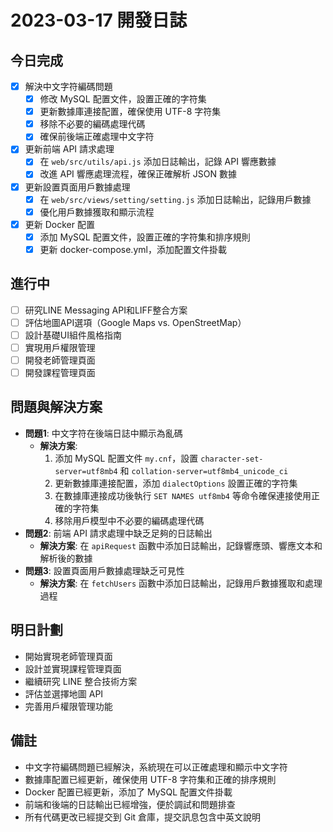 # 2023-03-17 開發日誌

## 今日完成
- [x] 解決中文字符編碼問題
  - [x] 修改 MySQL 配置文件，設置正確的字符集
  - [x] 更新數據庫連接配置，確保使用 UTF-8 字符集
  - [x] 移除不必要的編碼處理代碼
  - [x] 確保前後端正確處理中文字符
- [x] 更新前端 API 請求處理
  - [x] 在 `web/src/utils/api.js` 添加日誌輸出，記錄 API 響應數據
  - [x] 改進 API 響應處理流程，確保正確解析 JSON 數據
- [x] 更新設置頁面用戶數據處理
  - [x] 在 `web/src/views/setting/setting.js` 添加日誌輸出，記錄用戶數據
  - [x] 優化用戶數據獲取和顯示流程
- [x] 更新 Docker 配置
  - [x] 添加 MySQL 配置文件，設置正確的字符集和排序規則
  - [x] 更新 docker-compose.yml，添加配置文件掛載

## 進行中
- [ ] 研究LINE Messaging API和LIFF整合方案
- [ ] 評估地圖API選項（Google Maps vs. OpenStreetMap）
- [ ] 設計基礎UI組件風格指南
- [ ] 實現用戶權限管理
- [ ] 開發老師管理頁面
- [ ] 開發課程管理頁面

## 問題與解決方案
- **問題1**: 中文字符在後端日誌中顯示為亂碼
  - **解決方案**: 
    1. 添加 MySQL 配置文件 `my.cnf`，設置 `character-set-server=utf8mb4` 和 `collation-server=utf8mb4_unicode_ci`
    2. 更新數據庫連接配置，添加 `dialectOptions` 設置正確的字符集
    3. 在數據庫連接成功後執行 `SET NAMES utf8mb4` 等命令確保連接使用正確的字符集
    4. 移除用戶模型中不必要的編碼處理代碼
- **問題2**: 前端 API 請求處理中缺乏足夠的日誌輸出
  - **解決方案**: 在 `apiRequest` 函數中添加日誌輸出，記錄響應頭、響應文本和解析後的數據
- **問題3**: 設置頁面用戶數據處理缺乏可見性
  - **解決方案**: 在 `fetchUsers` 函數中添加日誌輸出，記錄用戶數據獲取和處理過程

## 明日計劃
- 開始實現老師管理頁面
- 設計並實現課程管理頁面
- 繼續研究 LINE 整合技術方案
- 評估並選擇地圖 API
- 完善用戶權限管理功能

## 備註
- 中文字符編碼問題已經解決，系統現在可以正確處理和顯示中文字符
- 數據庫配置已經更新，確保使用 UTF-8 字符集和正確的排序規則
- Docker 配置已經更新，添加了 MySQL 配置文件掛載
- 前端和後端的日誌輸出已經增強，便於調試和問題排查
- 所有代碼更改已經提交到 Git 倉庫，提交訊息包含中英文說明 
